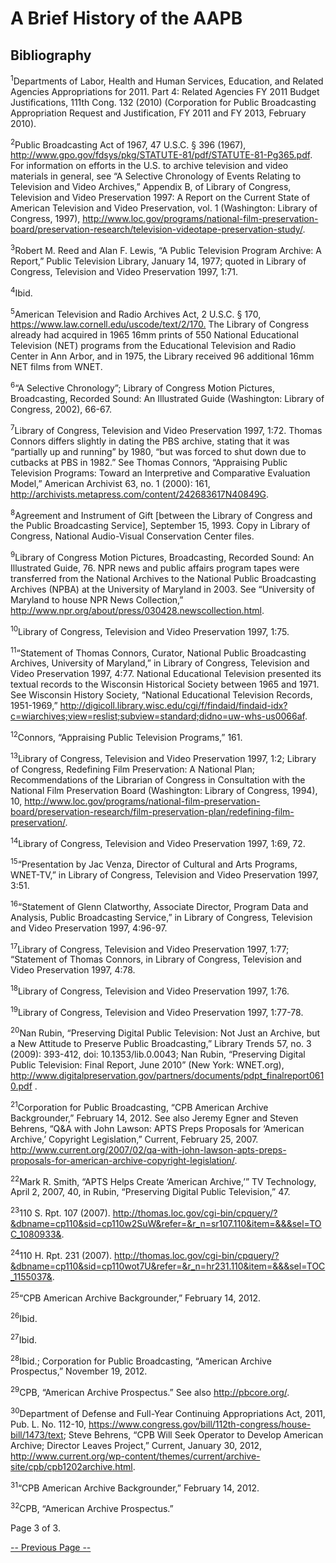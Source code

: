 # A Brief History of the AAPB

## Bibliography

<a name="1"></a><sup>1</sup>Departments of Labor, Health and Human Services, Education, and 
Related Agencies Appropriations for 2011. Part 4: Related Agencies FY 2011 
Budget Justifications, 111th Cong. 132 (2010) (Corporation for Public 
Broadcasting Appropriation Request and Justification, FY 2011 and FY 2013, 
February 2010). 

<a name="2"></a><sup>2</sup>Public Broadcasting Act of 1967, 47 U.S.C. § 396 (1967), 
<http://www.gpo.gov/fdsys/pkg/STATUTE-81/pdf/STATUTE-81-Pg365.pdf>. For 
information on efforts in the U.S. to archive television and video materials in 
general, see “A Selective Chronology of Events Relating to Television and Video 
Archives,” Appendix B, of Library of Congress, Television and Video 
Preservation 1997: A Report on the Current State of American Television and 
Video Preservation, vol. 1 (Washington: Library of Congress, 1997), 
<http://www.loc.gov/programs/national-film-preservation-board/preservation-research/television-videotape-preservation-study/>. 

<a name="3"></a><sup>3</sup>Robert M. Reed and Alan F. Lewis, “A Public Television Program 
Archive: A Report,” Public Television Library, January 14, 1977; quoted in 
Library of Congress, Television and Video Preservation 1997, 1:71.

<a name="4"></a><sup>4</sup>Ibid.

<a name="5"></a><sup>5</sup>American Television and Radio Archives Act, 2 U.S.C. § 170, 
<https://www.law.cornell.edu/uscode/text/2/170.> The Library of Congress 
already had acquired in 1965 16mm prints of 550 National Educational Television 
(NET) programs from the Educational Television and Radio Center in Ann Arbor, 
and in 1975, the Library received 96 additional 16mm NET films from WNET. 

<a name="6"></a><sup>6</sup>“A Selective Chronology”; Library of Congress Motion Pictures, 
Broadcasting, Recorded Sound: An Illustrated Guide (Washington: Library of 
Congress, 2002), 66-67.

<a name="7"></a><sup>7</sup>Library of Congress, Television and Video Preservation 1997, 1:72. 
Thomas Connors differs slightly in dating the PBS archive, stating that it was 
“partially up and running” by 1980, “but was forced to shut down due to 
cutbacks at PBS in 1982.” See Thomas Connors, “Appraising Public Television 
Programs: Toward an Interpretive and Comparative Evaluation Model,” American 
Archivist 63, no. 1 (2000): 161, 
<http://archivists.metapress.com/content/242683617N40849G>.

<a name="8"></a><sup>8</sup>Agreement and Instrument of Gift [between the Library of Congress 
and the Public Broadcasting Service], September 15, 1993. Copy in Library of 
Congress, National Audio-Visual Conservation Center files.

<a name="9"></a><sup>9</sup>Library of Congress Motion Pictures, Broadcasting, Recorded Sound: 
An Illustrated Guide, 76. NPR news and public affairs program tapes were 
transferred from the National Archives to the National Public Broadcasting 
Archives (NPBA) at the University of Maryland in 2003. See “University of 
Maryland to house NPR News Collection,”  
<http://www.npr.org/about/press/030428.newscollection.html>. 

<a name="10"></a><sup>10</sup>Library of Congress, Television and Video Preservation 1997, 1:75.

<a name="11"></a><sup>11</sup>“Statement of Thomas Connors, Curator, National Public 
Broadcasting Archives, University of Maryland,” in Library of Congress, 
Television and Video Preservation 1997, 4:77. National Educational Television 
presented its textual records to the Wisconsin Historical Society between 1965 
and 1971. See Wisconsin History Society, “National Educational Television 
Records, 1951-1969,” 
<http://digicoll.library.wisc.edu/cgi/f/findaid/findaid-idx?c=wiarchives;view=reslist;subview=standard;didno=uw-whs-us0066af>. 

<a name="12"></a><sup>12</sup>Connors, “Appraising Public Television Programs,” 161.

<a name="13"></a><sup>13</sup>Library of Congress, Television and Video Preservation 1997, 1:2; 
Library of Congress, Redefining Film Preservation: A National Plan; 
Recommendations of the Librarian of Congress in Consultation with the National 
Film Preservation Board (Washington: Library of Congress, 1994), 10, 
<http://www.loc.gov/programs/national-film-preservation-board/preservation-research/film-preservation-plan/redefining-film-preservation/>. 

<a name="14"></a><sup>14</sup>Library of Congress, Television and Video Preservation 1997, 1:69, 
72.

<a name="15"></a><sup>15</sup>“Presentation by Jac Venza, Director of Cultural and Arts 
Programs, WNET-TV,” in Library of Congress, Television and Video Preservation 
1997, 3:51.

<a name="16"></a><sup>16</sup>“Statement of Glenn Clatworthy, Associate Director, Program Data 
and Analysis, Public Broadcasting Service,” in Library of Congress, Television 
and Video Preservation 1997, 4:96-97. 
  
<a name="17"></a><sup>17</sup>Library of Congress, Television and Video Preservation 1997, 1:77; 
“Statement of Thomas Connors, in Library of Congress, Television and Video 
Preservation 1997, 4:78.

<a name="18"></a><sup>18</sup>Library of Congress, Television and Video Preservation 1997, 1:76.

<a name="19"></a><sup>19</sup>Library of Congress, Television and Video Preservation 1997, 
1:77-78.
  
<a name="20"></a><sup>20</sup>Nan Rubin, “Preserving Digital Public Television: Not Just an 
Archive, but a New Attitude to Preserve Public Broadcasting,” Library Trends 
57, no. 3 (2009): 393-412, doi: 10.1353/lib.0.0043; Nan Rubin, “Preserving 
Digital Public Television: Final Report, June 2010” (New York: WNET.org), 
<http://www.digitalpreservation.gov/partners/documents/pdpt_finalreport0610.pdf>
.

<a name="21"></a><sup>21</sup>Corporation for Public Broadcasting, “CPB American Archive 
Backgrounder,” February 14, 2012. See also Jeremy Egner and Steven Behrens, 
“Q&A with John Lawson: APTS Preps Proposals for ‘American Archive,’ Copyright 
Legislation,” Current, February 25, 2007. 
<http://www.current.org/2007/02/qa-with-john-lawson-apts-preps-proposals-for-american-archive-copyright-legislation/>. 

<a name="22"></a><sup>22</sup>Mark R. Smith, “APTS Helps Create ‘American Archive,’” TV 
Technology, April 2, 2007, 40, in Rubin, “Preserving Digital Public 
Television,” 47.

<a name="23"></a><sup>23</sup>110 S. Rpt. 107 (2007). 
<http://thomas.loc.gov/cgi-bin/cpquery/?&dbname=cp110&sid=cp110w2SuW&refer=&r_n=sr107.110&item=&&&sel=TOC_1080933&>.

<a name="24"></a><sup>24</sup>110 H. Rpt. 231 (2007). 
<http://thomas.loc.gov/cgi-bin/cpquery/?&dbname=cp110&sid=cp110wot7U&refer=&r_n=hr231.110&item=&&&sel=TOC_1155037&>.

<a name="25"></a><sup>25</sup>“CPB American Archive Backgrounder,” February 14, 2012.

<a name="26"></a><sup>26</sup>Ibid.

<a name="27"></a><sup>27</sup>Ibid.

<a name="28"></a><sup>28</sup>Ibid.; Corporation for Public Broadcasting, “American Archive 
Prospectus,” November 19, 2012.  

<a name="29"></a><sup>29</sup>CPB, “American Archive Prospectus.” See also <http://pbcore.org/>. 

<a name="30"></a><sup>30</sup>Department of Defense and Full-Year Continuing Appropriations Act, 
2011, Pub. L. No. 112-10, 
<https://www.congress.gov/bill/112th-congress/house-bill/1473/text>; Steve 
Behrens, “CPB Will Seek Operator to Develop American Archive; Director Leaves 
Project,” Current, January 30, 2012, 
<http://www.current.org/wp-content/themes/current/archive-site/cpb/cpb1202archive.html>. 

<a name="31"></a><sup>31</sup>“CPB American Archive Backgrounder,” February 14, 2012.

<a name="32"></a><sup>32</sup>CPB, “American Archive Prospectus.”

Page 3 of 3. 

[-- Previous Page --](/about-the-american-archive/history/page2)

